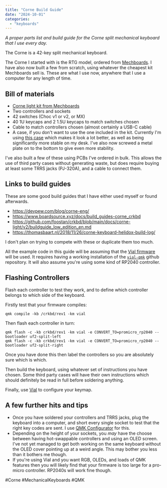 ```yaml
---
title: "Corne Build Guide"
date: "2024-10-01"
categories: 
  - "keyboards"
---
```


_A proper parts list and build guide for the Corne split mechanical keyboard that I use every day._

The Corne is a 42-key split mechanical keyboard. 

The Corne I started with is the RTG model, ordered from [Mechboards](https://mechboards.co.uk/). I have also now built a few from scratch, using whatever the cheapest kit Mechboards sell is. These are what I use now, anywhere that I use a computer for any length of time. 

## Bill of materials

* [Corne light kit from Mechboards](https://mechboards.co.uk/collections/featured/products/helidox-corne-kit)
* Two controllers and sockets
* 42 switches (Choc v1 or v2, or MX)
* 40 1U keycaps and 2 1.5U keycaps to match switches chosen
* Cable to match controllers chosen (almost certainly a USB-C cable)
* A case, if you don't want to use the one included in the kit. Currently I'm using [this case](https://www.etsy.com/uk/listing/1179555093/high-profile-corne-3dp-case) which makes it look a lot better, as well as being significantly more stable on my desk. I've also now screwed a metal plate on to the bottom to give even more stability.

I've also built a few of these using PCBs I've ordered in bulk. This allows the use of third party cases without generating waste, but does require buying at least some TRRS jacks (PJ-320A), and a cable to connect them. 

## Links to build guides

These are some good build guides that I have either used myself or found afterwards.

* <https://devpew.com/blog/corne-eng/>
* <https://www.boardsource.xyz/docs/build_guides-corne_crkbd>
* <https://github.com/foostan/crkbd/blob/main/docs/corne-light/v2/buildguide_low_edition_en.md>
* <https://thomasbaart.nl/2018/11/26/corne-keyboard-helidox-build-log/>

I don't plan on trying to compete with these or duplicate them too much.

All the example code in this guide will be assuming that the [Vial firmware](https://github.com/vial-kb/vial-qmk/tree/vial/keyboards/crkbd/rev1) will be used. It requires having a working installation of the [`vial-qmk`](https://github.com/vial-kb/vial-qmk) github repository. It will also assume you're using some kind of RP2040 controller.

## Flashing Controllers

Flash each controller to test they work, and to define which controller belongs to which side of the keyboard. 

Firstly test that your firmware compiles:

    qmk compile -kb /crkbd/rev1 -km vial

Then flash each controller in turn:

    qmk flash -c -kb crkbd/rev1 -km vial -e CONVERT_TO=promicro_rp2040 --bootloader uf2-split-left
    qmk flash -c -kb crkbd/rev1 -km vial -e CONVERT_TO=promicro_rp2040 --bootloader uf2-split-right

Once you have done this then label the controllers so you are absolutely sure which is which.

Then build the keyboard, using whatever set of instructions you have chosen. Some third party cases will have their own instructions which should definitely be read in full before soldering anything.

Finally, use [Vial](https://get.vial.today/) to configure your keymap.

## A few further hits and tips

* Once you have soldered your controllers and TRRS jacks, plug the keyboard into a computer, and short every single socket to test that the right key codes are sent. I use [QMK Configurator](https://config.qmk.fm/#/test) for this.
* Depending on the height of your sockets, you _may_ have the choose between having hot-swappable controllers and using an OLED screen. I've not yet managed to get both working on the same keyboard without the OLED cover pointing up at a weird angle. This may bother you less than it bothers me though.
* If you're using Vial and you want RGB, OLEDs, and loads of QMK features then you will likely find that your firmware is too large for a pro-micro controller. RP2040s will work fine though.

#Corne #MechanicalKeyboards #QMK